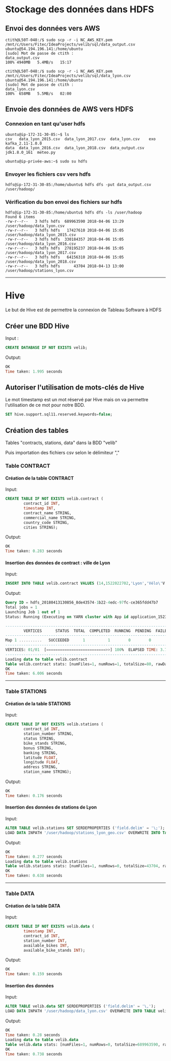 # Stockage des données dans HDFS

## Envoi des données vers AWS
```shell
ctith@L50T-048:/$ sudo scp -r -i NC_AWS_KEY.pem /mnt/c/Users/Fitec/IdeaProjects/velib/sql/data_output.csv ubuntu@54.194.196.141:/home/ubuntu
[sudo] Mot de passe de ctith :
data_output.csv                                                                                             100% 4940MB   5.4MB/s   15:17

ctith@L50T-048:/$ sudo scp -r -i NC_AWS_KEY.pem /mnt/c/Users/Fitec/IdeaProjects/velib/sql/data_lyon.csv ubuntu@54.194.196.141:/home/ubuntu
[sudo] Mot de passe de ctith :
data_lyon.csv                                                                                               100%  658MB   5.5MB/s   02:00
```

## Envoie des données de AWS vers HDFS

### Connexion en tant qu'user hdfs
```shell
ubuntu@ip-172-31-30-85:~$ ls
csv   data_lyon_2015.csv  data_lyon_2017.csv  data_lyon.csv    exo           kafka_2.11-1.0.0
data  data_lyon_2016.csv  data_lyon_2018.csv  data_output.csv  jdk1.8.0_161  meteo.py

ubuntu@ip-privée-aws:~$ sudo su hdfs
```

### Envoyer les fichiers csv vers hdfs
```shell
hdfs@ip-172-31-30-85:/home/ubuntu$ hdfs dfs -put data_output.csv /user/hadoop/
```

### Vérification du bon envoi des fichiers sur hdfs
```shell
hdfs@ip-172-31-30-85:/home/ubuntu$ hdfs dfs -ls /user/hadoop
Found 6 items
-rw-r--r--   3 hdfs hdfs  689963590 2018-04-06 13:29 /user/hadoop/data_lyon.csv
-rw-r--r--   3 hdfs hdfs   17427610 2018-04-06 15:05 /user/hadoop/data_lyon_2015.csv
-rw-r--r--   3 hdfs hdfs  330184357 2018-04-06 15:05 /user/hadoop/data_lyon_2016.csv
-rw-r--r--   3 hdfs hdfs  278195237 2018-04-06 15:05 /user/hadoop/data_lyon_2017.csv
-rw-r--r--   3 hdfs hdfs   64156310 2018-04-06 15:05 /user/hadoop/data_lyon_2018.csv
-rw-r--r--   3 hdfs hdfs      43704 2018-04-13 13:00 /user/hadoop/stations_lyon.csv
```

-----------------------------
# Hive

Le but de Hive est de permettre la connexion de Tableau Software à HDFS

## Créer une BDD Hive
Input :
```SQL
CREATE DATABASE IF NOT EXISTS velib;
```
Output:
```SQL
OK
Time taken: 1.995 seconds
```

## Autoriser l'utilisation de mots-clés de Hive
Le mot timestamp est un mot réservé par Hive mais on va permettre l'utilisation de ce mot pour notre BDD.
```SQL
SET hive.support.sql11.reserved.keywords=false;
```
## Création des tables 

Tables "contracts, stations, data" dans la BDD "velib" 

Puis importation des fichiers csv selon le délimiteur ","

### Table CONTRACT

#### Création de la table CONTRACT
Input:
```SQL
CREATE TABLE IF NOT EXISTS velib.contract ( 
        contract_id INT,
        timestamp INT,
        contract_name STRING,
        commercial_name STRING,
        country_code STRING,
        cities STRING);
```
Output:
```SQL
OK
Time taken: 0.283 seconds
```

#### Insertion des données de contract : ville de Lyon
Input:
```SQL
INSERT INTO TABLE velib.contract VALUES (14,1522022702,'Lyon','Vélo\'V','FR','Caluire-et-Cuire/Lyon/Vaulx-En-Velin/Villeurbanne');
```

Output:
```SQL
Query ID = hdfs_20180413130856_8de43574-1b22-4edc-97fc-ce365fdd47b7
Total jobs = 1
Launching Job 1 out of 1
Status: Running (Executing on YARN cluster with App id application_1523606241403_0002)

--------------------------------------------------------------------------------
        VERTICES      STATUS  TOTAL  COMPLETED  RUNNING  PENDING  FAILED  KILLED
--------------------------------------------------------------------------------
Map 1 ..........   SUCCEEDED      1          1        0        0       0       0
--------------------------------------------------------------------------------
VERTICES: 01/01  [==========================>>] 100%  ELAPSED TIME: 3.78 s
--------------------------------------------------------------------------------
Loading data to table velib.contract
Table velib.contract stats: [numFiles=1, numRows=1, totalSize=80, rawDataSize=79]
OK
Time taken: 6.006 seconds
```
---------------
### Table STATIONS

#### Création de la table STATIONS
Input:
```SQL
CREATE TABLE IF NOT EXISTS velib.stations ( 
        contract_id INT,
        station_number STRING,
        status STRING,
        bike_stands STRING,
        bonus STRING,
        banking STRING,
        latitude FLOAT,
        longitude FLOAT,
        address STRING,
        station_name STRING);
```

Output:
```SQL
OK
Time taken: 0.176 seconds
```

#### Insertion des données de stations de Lyon
Input:
```SQL
ALTER TABLE velib.stations SET SERDEPROPERTIES ('field.delim' = '\;');
LOAD DATA INPATH '/user/hadoop/stations_lyon_geo.csv' OVERWRITE INTO TABLE velib.stations ;
```

Output:
```SQL
OK
Time taken: 0.277 seconds
Loading data to table velib.stations
Table velib.stations stats: [numFiles=1, numRows=0, totalSize=43704, rawDataSize=0]
OK
Time taken: 0.638 seconds
```

----------------
### Table DATA

#### Création de la table DATA
Input:
```SQL
CREATE TABLE IF NOT EXISTS velib.data ( 
        timestamp INT,
        contract_id INT,
        station_number INT,
        available_bikes INT,
        available_bike_stands INT);
```
Output:
```SQL
OK
Time taken: 0.159 seconds
```

#### Insertion des données 
Input:
```SQL
ALTER TABLE velib.data SET SERDEPROPERTIES ('field.delim' = '\,');
LOAD DATA INPATH '/user/hadoop/data_lyon.csv' OVERWRITE INTO TABLE velib.data ;
```

Output:
```SQL
OK
Time taken: 0.28 seconds
Loading data to table velib.data
Table velib.data stats: [numFiles=1, numRows=0, totalSize=689963590, rawDataSize=0]
OK
Time taken: 0.738 seconds
```

